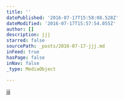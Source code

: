 ```yaml
---
title: ''
datePublished: '2016-07-17T15:58:08.528Z'
dateModified: '2016-07-17T15:57:54.055Z'
author: []
description: jjj
starred: false
sourcePath: _posts/2016-07-17-jjj.md
inFeed: true
hasPage: false
inNav: false
_type: MediaObject

---
```

jjj
